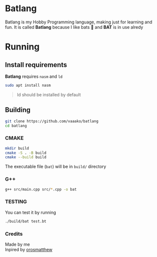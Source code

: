 # Batlang
Batlang is my Hobby Programming language, making just for learning and fun.
 It is called **Batlang** because I like bats :bat: and **BAT** is in use alredy

# Running
## Install requirements
**Batlang** requires `nasm` and `ld`

```sh
sudo apt install nasm
```

>ld should be installed by default

## Building
```sh
git clone https://github.com/vaaako/batlang
cd batlang
```

### CMAKE
```sh
mkdir build
cmake -S . -B build
cmake --build build
```
The executable file (`bat`) will be in `build/` directory

### G++
```sh
g++ src/main.cpp src/*.cpp -o bat
```

### TESTING
You can test it by running
```sh
./build/bat test.bt
```

### Credits
Made by me<br>
 Inpired by [orosmatthew](https://github.com/orosmatthew/hydrogen-cpp)
